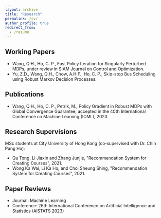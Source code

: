 ```yaml
---
layout: archive
title: "Research"
permalink: /cv/
author_profile: true
redirect_from:
  - /resume
---
```


## Working Papers

- Wang, Q.H., Ho, C. P., Fast Policy Iteration for Singularly Perturbed MDPs, under review in SIAM Journal on Control and Optimization.
- Yu, Z.D., Wang, Q.H., Chow, A.H.F., Ho, C. P., Skip-stop Bus Scheduling using Robust Markov Decision Processes.

## Publications

- Wang, Q.H., Ho, C. P., Petrik, M., Policy Gradient in Robust MDPs with Global Convergence Guarantee, accepted in the 40th International Conference on Machine Learning (ICML), 2023.
  
## Research Supervisions

MSc students at City University of Hong Kong (co-supervised with Dr. Chin Pang Ho):
- Qu Tong, Li Jiaxin and Zhang Junjie, "Recommendation System for Creating Courses", 2021.
- Wong Ka Wai, Li Ka Ho, and Choi Sheung Shing, "Recommendation System for Creating Courses", 2021.

## Paper Reviews

- Journal: Machine Learning
- Conference: 26th International Conference on Artificial Intelligence and Statistics (AISTATS 2023)
